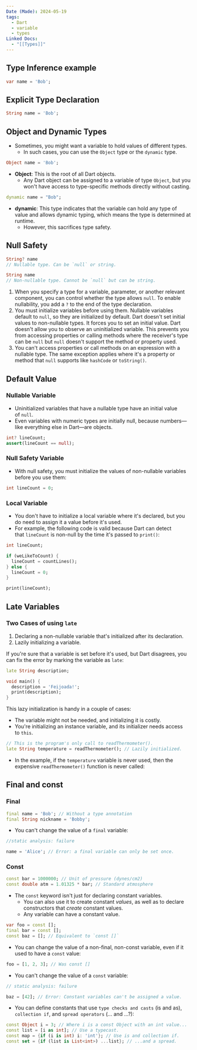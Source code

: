 ```yaml
---
Date (Made): 2024-05-19
tags:
  - Dart
  - variable
  - types
Linked Docs:
  - "[[Types]]"
---
```

## Type Inference example
```dart
var name = 'Bob';
```

## Explicit Type Declaration
```dart
String name = 'Bob';
```

## Object and Dynamic Types
- Sometimes, you might want a variable to hold values of different types. 
	- In such cases, you can use the `Object` type or the `dynamic` type.
	
```dart
Object name = 'Bob';
```
- **Object**: This is the root of all Dart objects. 
	- Any Dart object can be assigned to a variable of type `Object`, but you won't have access to type-specific methods directly without casting.
```dart
dynamic name = "Bob";
```
- **dynamic**: This type indicates that the variable can hold any type of value and allows dynamic typing, which means the type is determined at runtime.
	-  However, this sacrifices type safety.

## Null Safety
```dart
String? name  
// Nullable type. Can be `null` or string.

String name   
// Non-nullable type. Cannot be `null` but can be string.

```
1. When you specify a type for a variable, parameter, or another relevant component, you can control whether the type allows `null`. To enable nullability, you add a `?` to the end of the type declaration.
2. You must initialize variables before using them. Nullable variables default to `null`, so they are initialized by default. Dart doesn't set initial values to non-nullable types. It forces you to set an initial value. Dart doesn't allow you to observe an uninitialized variable. This prevents you from accessing properties or calling methods where the receiver's type can be `null` but `null` doesn't support the method or property used.
3. You can't access properties or call methods on an expression with a nullable type. The same exception applies where it's a property or method that `null` supports like `hashCode` or `toString()`.

## Default Value
### Nullable Variable
- Uninitialized variables that have a nullable type have an initial value of `null`. 
- Even variables with numeric types are initially null, because numbers—like everything else in Dart—are objects.
```dart
int? lineCount;
assert(lineCount == null);
```
### Null Safety Variable
- With null safety, you must initialize the values of non-nullable variables before you use them:
```dart
int lineCount = 0;
```

### Local Variable
- You don't have to initialize a local variable where it's declared, but you do need to assign it a value before it's used. 
- For example, the following code is valid because Dart can detect that `lineCount` is non-null by the time it's passed to `print()`:
```dart
int lineCount;

if (weLikeToCount) {
  lineCount = countLines();
} else {
  lineCount = 0;
}

print(lineCount);
```

## Late Variables
### Two Cases of using `late`
1. Declaring a non-nullable variable that's initialized after its declaration.
2. Lazily initializing a variable.

If you're sure that a variable is set before it's used, but Dart disagrees, you can fix the error by marking the variable as `late`:
```dart
late String description;

void main() {
  description = 'Feijoada!';
  print(description);
}
```

This lazy initialization is handy in a couple of cases:

- The variable might not be needed, and initializing it is costly.
- You're initializing an instance variable, and its initializer needs access to `this`.
```dart
// This is the program's only call to readThermometer().
late String temperature = readThermometer(); // Lazily initialized.
```
- In the example, if the `temperature` variable is never used, then the expensive `readThermometer()` function is never called:

## Final and const
### Final
```dart
final name = 'Bob'; // Without a type annotation
final String nickname = 'Bobby';
```
- You can't change the value of a `final` variable:
```dart
//static analysis: failure

name = 'Alice'; // Error: a final variable can only be set once.
```
### Const
```dart
const bar = 1000000; // Unit of pressure (dynes/cm2)
const double atm = 1.01325 * bar; // Standard atmosphere
```
- The `const` keyword isn't just for declaring constant variables. 
	- You can also use it to create constant _values_, as well as to declare constructors that _create_ constant values. 
	- Any variable can have a constant value.
```dart
var foo = const [];
final bar = const [];
const baz = []; // Equivalent to `const []`
```

- You can change the value of a non-final, non-const variable, even if it used to have a `const` value:
```dart
foo = [1, 2, 3]; // Was const []
```

- You can't change the value of a `const` variable:
```dart
// static analysis: failure

baz = [42]; // Error: Constant variables can't be assigned a value.
```

- You can define constants that use `type checks and casts` (is and as), `collection if`, and `spread operators` (... and ...?):
```dart
const Object i = 3; // Where i is a const Object with an int value...
const list = [i as int]; // Use a typecast.
const map = {if (i is int) i: 'int'}; // Use is and collection if.
const set = {if (list is List<int>) ...list}; // ...and a spread.
```

